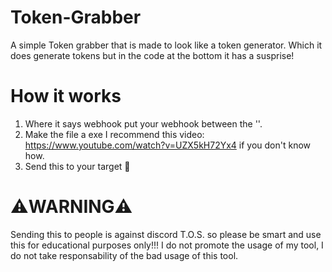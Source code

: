 # Token-Grabber
A simple Token grabber that is made to look like a token generator. Which it does generate tokens but in the code at the bottom it has a susprise!

# How it works
1. Where it says webhook put your webhook between the ''.
2. Make the file a exe I recommend this video: https://www.youtube.com/watch?v=UZX5kH72Yx4 if you don't know how.
3. Send this to your target 🎯

# ⚠️WARNING⚠️
Sending this to people is against discord T.O.S. so please be smart and use this for educational purposes only!!!
I do not promote the usage of my tool, I do not take responsability of the bad usage of this tool.
